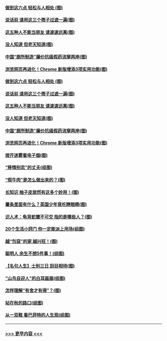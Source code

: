 #### [做到这六点 轻松与人相处 (图)](../pages/p8/907429.md?t=09190155) 
#### [说话前 请用这三个筛子过滤一遍(图)](../pages/p8/906928.md?t=09190155) 
#### [这五种人不能当朋友 请速速远离(图)](../pages/p8/907726.md?t=09190155) 
#### [没人知道 但老天知道(图)](../pages/p8/907731.md?t=09190155) 
#### [中国“厕所制造”廉价抗癌假药流窜两岸(图)](../pages/p8/907723.md?t=09190155) 
#### [浏览网页再进化！Chrome 新版增添3项实用功能(图)](../pages/p8/907714.md?t=09190155) 
#### [做到这六点 轻松与人相处 (图)](../pages/p8/907429.md?t=09190155) 
#### [说话前 请用这三个筛子过滤一遍(图)](../pages/p8/906928.md?t=09190155) 
#### [这五种人不能当朋友 请速速远离(图)](../pages/p8/907726.md?t=09190155) 
#### [没人知道 但老天知道(图)](../pages/p8/907731.md?t=09190155) 
#### [中国“厕所制造”廉价抗癌假药流窜两岸(图)](../pages/p8/907723.md?t=09190155) 
#### [浏览网页再进化！Chrome 新版增添3项实用功能(图)](../pages/p8/907714.md?t=09190155) 
#### [拨开迷雾看电子烟(图)](../pages/p8/907427.md?t=09190155) 
#### [“移情别恋”的丈夫(组图)](../pages/p8/907644.md?t=09190155) 
#### [“假牛肉”是怎么做出来的？(图)](../pages/p8/907668.md?t=09190155) 
#### [长知识 柚子皮居然有这多个妙用！(图)](../pages/p8/907425.md?t=09190155) 
#### [薯条里面有什么？英国少年竟吃瞎眼睛(图)](../pages/p8/907381.md?t=09190155) 
#### [识人术：龟背蛇腰不可交 指的是哪些人？(图)](../pages/p8/907503.md?t=09190155) 
#### [20个生活小窍门 你一定能派上用场(组图)](../pages/p8/907510.md?t=09190155) 
#### [越“包容”的家 越兴旺！(图)](../pages/p8/907328.md?t=09190155) 
#### [聪明人 余生不想5件事！(组图)](../pages/p8/907364.md?t=09190155) 
#### [【名句人生】士别三日 刮目相待(图)](../pages/p8/906988.md?t=09190155) 
#### [“山鸟自迎人”的白耳画眉(组图)](../pages/p8/907332.md?t=09190155) 
#### [怎样理解“有舍才有得”？(图)](../pages/p8/906872.md?t=09190155) 
#### [站在秋的路口(组图)](../pages/p8/906914.md?t=09190155) 
#### [从一双鞋 看巴菲特的人生观(组图)](../pages/p8/907311.md?t=09190155) 

----
#### [ >>> 更早内容 <<< ](../indexes/p8-earlier.md)
